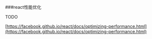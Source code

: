 ###react性能优化

TODO

[https://facebook.github.io/react/docs/optimizing-performance.html](https://facebook.github.io/react/docs/optimizing-performance.html)

